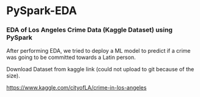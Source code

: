 # PySpark-EDA
### EDA of Los Angeles Crime Data (Kaggle Dataset) using PySpark

After performing EDA, we tried to deploy a ML model to predict if a crime was going to be committed towards a Latin person.

Download Dataset from kaggle link (could not upload to git because of the size).

https://www.kaggle.com/cityofLA/crime-in-los-angeles
